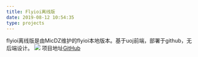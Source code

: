 ```yaml
---
title: Flyioi离线版
date: 2019-08-12 10:54:35
type: projects
---
```


flyioi离线版是由MicDZ维护的flyioi本地版本。基于uoj前端，部署于github，无后端设计。
[![](https://www.micdz.cn/img/2019-10-02-25.png)](https://yl.micdz.cn/)
项目地址[GitHub](https://github.com/MicDZ/Flyioi-offline)

<!--more-->

